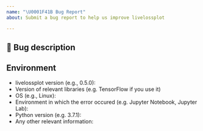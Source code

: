 ```yaml
---
name: "\U0001F41B Bug Report"
about: Submit a bug report to help us improve livelossplot

---
```


## 🐛 Bug description

<!-- A clear and concise description of what the bug is. -->
<!-- Please, add steps on how to reproduce it. -->
<!-- If you have a code sample, error messages, stack traces, please provide it here as well -->
<!-- A clear and concise description of what you expected to happen. -->

## Environment

- livelossplot version (e.g., 0.5.0):
- Version of relevant libraries (e.g. TensorFlow if you use it)
- OS (e.g., Linux):
- Environment in which the error occured (e.g. Jupyter Notebook, Jupyter Lab):
- Python version (e.g. 3.7.1):
- Any other relevant information:
